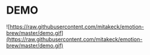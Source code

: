 # DEMO

![https://raw.githubusercontent.com/mitakeck/emotion-brew/master/demo.gif](https://raw.githubusercontent.com/mitakeck/emotion-brew/master/demo.gif)
